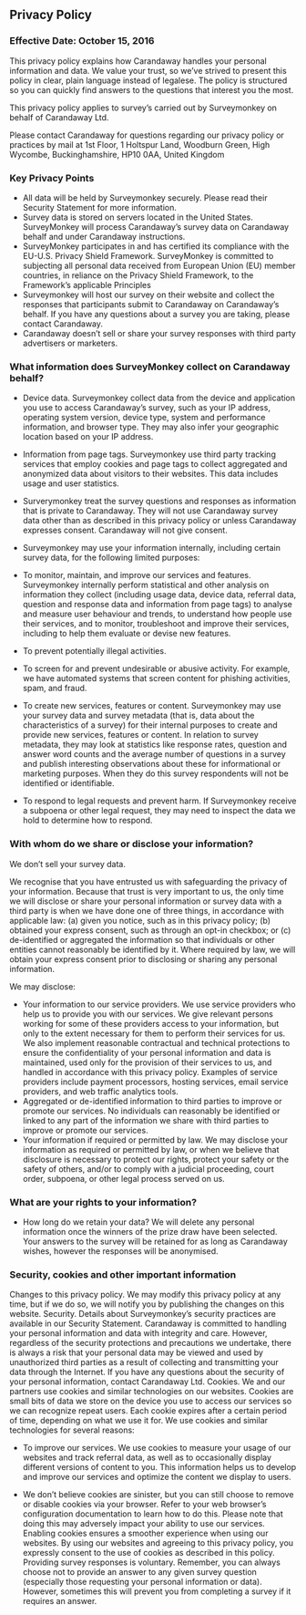 
## Privacy Policy
### Effective Date: October 15, 2016

This privacy policy explains how Carandaway handles your personal information and data. We value your trust, so we’ve strived to present this policy in clear, plain language instead of legalese. The policy is structured so you can quickly find answers to the questions that interest you the most.

This privacy policy applies to survey’s carried out by Surveymonkey on behalf of Carandaway Ltd. 

Please contact Carandaway for questions regarding our privacy policy or practices by mail at 1st Floor, 1 Holtspur Land, Woodburn Green, High Wycombe, Buckinghamshire, HP10 0AA, United Kingdom

### Key Privacy Points

- All data will be held by Surveymonkey securely. Please read their Security Statement for more information.
- Survey data is stored on servers located in the United States.  SurveyMonkey will process Carandaway’s survey data on Carandaway behalf and under Carandaway instructions.
- SurveyMonkey participates in and has certified its compliance with the EU-U.S. Privacy Shield Framework. SurveyMonkey is committed to subjecting all personal data received from European Union (EU) member countries, in reliance on the Privacy Shield Framework, to the Framework’s applicable Principles
- Surveymonkey will host our survey on their website and collect the responses that participants submit to Carandaway on Carandaway’s behalf. If you have any questions about a survey you are taking, please contact Carandaway. 
- Carandaway doesn’t sell or share your survey responses with third party advertisers or marketers. 

### What information does SurveyMonkey collect on Carandaway behalf?

- Device data. Surveymonkey collect data from the device and application you use to access Carandaway’s survey, such as your IP address, operating system version, device type, system and performance information, and browser type. They may also infer your geographic location based on your IP address.
- Information from page tags. Surveymonkey use third party tracking services that employ cookies and page tags to collect aggregated and anonymized data about visitors to their websites. This data includes usage and user statistics. 
- Surverymonkey treat the survey questions and responses as information that is private to Carandaway.  They will not use Carandaway survey data other than as described in this privacy policy or unless Carandaway expresses consent. Carandaway will not give consent.
- Surveymonkey may use your information internally, including certain survey data, for the following limited purposes:
- To monitor, maintain, and improve our services and features. Surveymonkey internally perform statistical and other analysis on information they collect (including usage data, device data, referral data, question and response data and information from page tags) to analyse and measure user behaviour and trends, to understand how people use their services, and to monitor, troubleshoot and improve their services, including to help them evaluate or devise new features. 

- To prevent potentially illegal activities.
- To screen for and prevent undesirable or abusive activity. For example, we have automated systems that screen content for phishing activities, spam, and fraud.
- To create new services, features or content. Surveymonkey may use your survey data and survey metadata (that is, data about the characteristics of a survey) for their internal purposes to create and provide new services, features or content. In relation to survey metadata, they may look at statistics like response rates, question and answer word counts and the average number of questions in a survey and publish interesting observations about these for informational or marketing purposes. When they do this survey respondents will not be identified or identifiable.
- To respond to legal requests and prevent harm. If Surveymonkey receive a subpoena or other legal request, they may need to inspect the data we hold to determine how to respond.

### With whom do we share or disclose your information?

We don’t sell your survey data.

We recognise that you have entrusted us with safeguarding the privacy of your information. Because that trust is very important to us, the only time we will disclose or share your personal information or survey data with a third party is when we have done one of three things, in accordance with applicable law: (a) given you notice, such as in this privacy policy; (b) obtained your express consent, such as through an opt-in checkbox; or (c) de-identified or aggregated the information so that individuals or other entities cannot reasonably be identified by it. Where required by law, we will obtain your express consent prior to disclosing or sharing any personal information.

We may disclose:

- Your information to our service providers. We use service providers who help us to provide you with our services. We give relevant persons working for some of these providers access to your information, but only to the extent necessary for them to perform their services for us. We also implement reasonable contractual and technical protections to ensure the confidentiality of your personal information and data is maintained, used only for the provision of their services to us, and handled in accordance with this privacy policy. Examples of service providers include payment processors, hosting services, email service providers, and web traffic analytics tools.
- Aggregated or de-identified information to third parties to improve or promote our services. No individuals can reasonably be identified or linked to any part of the information we share with third parties to improve or promote our services.
- Your information if required or permitted by law. We may disclose your information as required or permitted by law, or when we believe that disclosure is necessary to protect our rights, protect your safety or the safety of others, and/or to comply with a judicial proceeding, court order, subpoena, or other legal process served on us.

### What are your rights to your information?

- How long do we retain your data? We will delete any personal information once the winners of the prize draw have been selected.  Your answers to the survey will be retained for as long as Carandaway wishes, however the responses will be anonymised. 

### Security, cookies and other important information

Changes to this privacy policy. We may modify this privacy policy at any time, but if we do so, we will notify you by publishing the changes on this website. 
Security. Details about Surveymonkey’s security practices are available in our Security Statement. Carandaway is committed to handling your personal information and data with integrity and care. However, regardless of the security protections and precautions we undertake, there is always a risk that your personal data may be viewed and used by unauthorized third parties as a result of collecting and transmitting your data through the Internet. If you have any questions about the security of your personal information, contact Carandaway Ltd. 
Cookies. We and our partners use cookies and similar technologies on our websites. Cookies are small bits of data we store on the device you use to access our services so we can recognize repeat users. Each cookie expires after a certain period of time, depending on what we use it for. We use cookies and similar technologies for several reasons:
- To improve our services. We use cookies to measure your usage of our websites and track referral data, as well as to occasionally display different versions of content to you. This information helps us to develop and improve our services and optimize the content we display to users.

- We don’t believe cookies are sinister, but you can still choose to remove or disable cookies via your browser. Refer to your web browser’s configuration documentation to learn how to do this. Please note that doing this may adversely impact your ability to use our services. Enabling cookies ensures a smoother experience when using our websites.  By using our websites and agreeing to this privacy policy, you expressly consent to the use of cookies as described in this policy.
Providing survey responses is voluntary. Remember, you can always choose not to provide an answer to any given survey question (especially those requesting your personal information or data). However, sometimes this will prevent you from completing a survey if it requires an answer.










